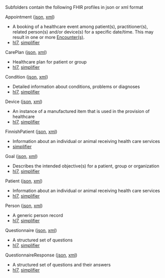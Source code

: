 Subfolders contain the following FHIR profiles in json or xml format

Appointment ([json](/profiles/FHIR/json/Appointment.json), [xml](/profiles/FHIR/xml/Appointment.xml))
* A booking of a healthcare event among patient(s), practitioner(s), related person(s) and/or device(s) for a specific date/time. This may result in one or more [Encounter(s)](http://hl7.org/fhir/encounter.html).
* [hl7](http://hl7.org/fhir/appointment.html), [simplifier](https://www.simplifier.net/core-base-resources/Appointment/)

CarePlan ([json](/profiles/FHIR/json/CarePlan.json), [xml](/profiles/FHIR/xml/CarePlan.xml)) 
* Healthcare plan for patient or group
* [hl7](http://hl7.org/fhir/careplan.html), [simplifier](https://www.simplifier.net/core-base-resources/CarePlan/)

Condition ([json](/profiles/FHIR/json/Condition.json), [xml](/profiles/FHIR/xml/Condition.xml))
* Detailed information about conditions, problems or diagnoses
* [hl7](http://hl7.org/fhir/condition.html), [simplifier](https://www.simplifier.net/core-base-resources/Condition/)

Device ([json](/profiles/FHIR/json/Device.json), [xml](/profiles/FHIR/xml/Device.xml))
* An instance of a manufactured item that is used in the provision of healthcare
* [hl7](http://hl7.org/fhir/device.html), [simplifier](https://www.simplifier.net/core-base-resources/Device/)

FinnishPatient ([json](/profiles/FHIR/json/FinnishPatient.json), [xml](/profiles/FHIR/xml/FinnishPatient.xml))
* Information about an individual or animal receiving health care services
* [simplifier](https://www.simplifier.net/FinnishPHR/FinnishPatient/)

Goal ([json](/profiles/FHIR/json/Goal.json), [xml](/profiles/FHIR/xml/Goal.xml))
* Describes the intended objective(s) for a patient, group or organization
* [hl7](http://hl7.org/fhir/goal.html), [simplifier](https://www.simplifier.net/core-base-resources/Goal/)

Patient ([json](/profiles/FHIR/json/Patient.json), [xml](/profiles/FHIR/xml/Patient.xml))
* Information about an individual or animal receiving health care services
* [hl7](http://hl7.org/fhir/patient.html), [simplifier](https://www.simplifier.net/core-base-resources/Patient/)

Person ([json](/profiles/FHIR/json/Person.json), [xml](/profiles/FHIR/xml/Person.xml))
* A generic person record
* [hl7](http://hl7.org/fhir/person.html), [simplifier](https://www.simplifier.net/core-base-resources/Person/)

Questionnaire ([json](/profiles/FHIR/json/Questionnaire.json), [xml](/profiles/FHIR/xml/Questionnaire.xml))
* A structured set of questions
* [hl7](http://hl7.org/fhir/questionnaire.html), [simplifier](https://www.simplifier.net/core-base-resources/Questionnaire/)

QuestionnaireResponse ([json](/profiles/FHIR/json/QuestionnaireResponse.json), [xml](/profiles/FHIR/xml/QuestionnaireResponse.xml))
* A structured set of questions and their answers
* [hl7](http://hl7.org/fhir/questionnaireresponse.html), [simplifier](https://www.simplifier.net/core-base-resources/QuestionnaireResponse/)
